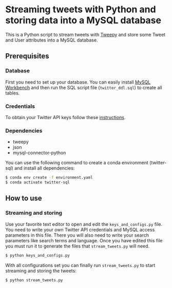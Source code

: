 # Streaming tweets with Python and storing data into a MySQL database

This is a Python script to stream tweets with [Tweepy](https://tweepy.readthedocs.io/en/latest/) and store some Tweet and User attributes into a MySQL database.

## Prerequisites
### Database

First you need to set up your database. You can easily install [MySQL Workbench](https://dev.mysql.com/downloads/workbench/) and then run the SQL script file (```twitter_ddl.sql```) to create all tables.

### Credentials

To obtain your Twitter API keys follow these [instructions](https://developer.twitter.com/en/docs/basics/apps/overview).

### Dependencies
 - tweepy
 - json
 - mysql-connector-python
 
 You can use the following command to create a conda environment (twitter-sql) and install all dependencies:
 ```bash
 $ conda env create -f environment.yaml
 $ conda activate twitter-sql
 ```
 
 ## How to use
 ### Streaming and storing
Use your favorite text editor to open and edit the ```keys_and_configs.py``` file. You need to write your own Twitter API credentials and MySQL access parameters in this file. There you will also need to write your search parameters like search terms and language.
Once you have edited this file you must run it to generate the files that ```stream_tweets.py``` will need.
```bash
$ python keys_and_configs.py
```

With all configurations set you can finally run ```stream_tweets.py``` to start streaming and storing the tweets:
```bash
$ python stream_tweets.py
```
